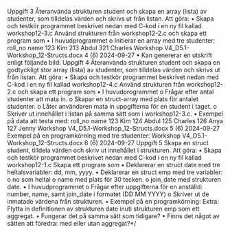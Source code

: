 
Uppgift 3
Återanvända strukturen student och skapa en array (lista) av studenter, som tilldelas värden
och skrivs ut från listan.
Att göra:
• Skapa och testkör programmet beskrivet nedan med C-kod i en ny fil kallad
workshop12-3.c
Använd strukturen från workshop12-2.c och skapa ett program som
• I huvudprogrammet
o Initierar en array med tre studenter:
roll_no name
123 Kim
213 Abdul
321 Charles
Workshop
V4_D5.1-Workshop_12-Structs.docx 4 (6) 2024-09-27
• Kan genererar en utskrift enligt följande bild:
Uppgift 4
Återanvända strukturen student och skapa en godtyckligt stor array (lista) av studenter, som
tilldelas värden och skrivs ut från listan.
Att göra:
• Skapa och testkör programmet beskrivet nedan med C-kod i en ny fil kallad
workshop12-4.c
Använd strukturen från workshop12-2.c och skapa ett program som
• I huvudprogrammet
o Frågar efter antal studenter att mata in.
o Skapar en struct-array med plats för antalet studenter.
o Låter användaren mata in uppgifterna för en student i taget.
o Skriver ut innehållet i listan på samma sätt som i workshop12-3.c.
• Exempel på data att testa med:
roll_no name
123 Kim
124 Abdul
125 Charles
126 Anya
127 Jenny
Workshop
V4_D5.1-Workshop_12-Structs.docx 5 (6) 2024-09-27
Exempel på en programkörning med tre studenter:
Workshop
V4_D5.1-Workshop_12-Structs.docx 6 (6) 2024-09-27
Uppgift 5
Skapa en struct student, tilldela värden och skriv ut innehållet i strukturen.
Att göra:
• Skapa och testkör programmet beskrivet nedan med C-kod i en ny fil kallad
workshop12-1.c
Skapa ett program som
• Deklarerar en struct date med tre heltalsvariabler: dd, mm, yyyy.
• Deklarerar en struct emp med tre variabler:
o no som heltal
o name med plats för 30 tecken.
o join_date med strukturen date.
• I huvudprogrammet
o Frågar efter uppgifterna för en anställd:
number, name, samt join_date i formatet (DD MM YYYY)
o Skriver ut de inmatade värdena från strukturen.
• Exempel på en programkörning:
Extra: Flytta in definitionen av strukturen date inuti strukturen emp som ett aggregat.
• Fungerar det på samma sätt som tidigare?
• Finns det något av sätten att föredra: med eller utan aggregat?*/